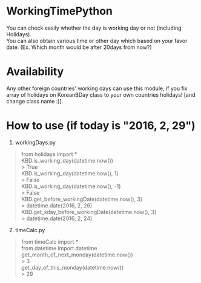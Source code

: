 # WorkingTimePython
You can check easily whether the day is working day or not (including Holidays).   
You can also obtain various time or other day which based on your favor date. (Ex. Which month would be after 20days from now?)

# Availability
Any other foreign countries' working days can use this module, if you fix array of holidays on KoreanBDay class to your own countries holidays! [and change class name :)].

# How to use (if today is "2016, 2, 29")
1. workingDays.py
> from holidays import *  
KBD.is_working_day(datetime.now())  
\> True  
KBD.is_working_day(datetime.now(), 1)  
\> False  
KBD.is_working_day(datetime.now(), -1)  
\> False  
KBD.get_before_workingDate(datetime.now(), 3)  
\> datetime.date(2016, 2, 26)  
KBD.get_xday_before_workingDate(datetime.now(), 3)  
\> datetime.date(2016, 2, 24)  


2. timeCalc.py
> from timeCalc import *  
from datetime import datetime  
get_month_of_next_monday(datetime.now())  
\> 3  
get_day_of_this_monday(datetime.now())  
\> 29  
